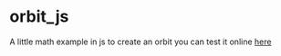 # orbit_js
A little math example in js to create an orbit 
you can test it online [here](https://js.do/code/439943)
